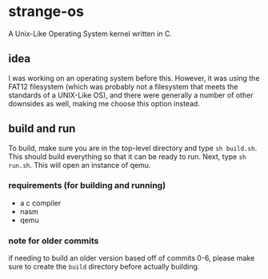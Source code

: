 # strange-os
A Unix-Like Operating System kernel written in C.

## idea
I was working on an operating system before this. However, it was using the FAT12 filesystem (which was probably not a filesystem that meets the standards of a UNIX-Like OS), and there were generally a number of other downsides as well, making me choose this option instead.

## build and run
To build, make sure you are in the top-level directory and type ```sh build.sh```. This should build everything so that it can be ready to run. Next, type ```sh run.sh```. This will open an instance of qemu.

### requirements (for building and running)
- a c compiler
- nasm
- qemu

### note for older commits
if needing to build an older version based off of commits 0-6, please make sure to create the ```build``` directory before actually building.
